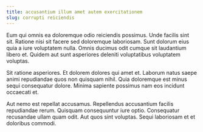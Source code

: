 ```yaml
---
title: accusantium illum amet autem exercitationem
slug: corrupti reiciendis
---
```


Eum qui omnis ea doloremque odio reiciendis possimus. Unde facilis sint sit. Ratione nisi sit facere sed doloremque laboriosam. Sunt dolorum eius quia a iure voluptatem nulla. Omnis ducimus odit cumque sit laudantium libero et. Quidem aut sunt asperiores deleniti voluptatibus voluptatem voluptas.

Sit ratione asperiores. Et dolorem dolores qui amet et. Laborum natus saepe animi repudiandae quos non quisquam nihil. Quia doloremque est minus sequi consequatur dolore. Minima sapiente possimus nam eos incidunt occaecati et.

Aut nemo est repellat accusamus. Repellendus accusantium facilis repudiandae rerum. Quisquam consequuntur iure optio. Consequatur recusandae ullam quam odit. Aut quos sint voluptas. Sequi laboriosam et et doloribus commodi.
